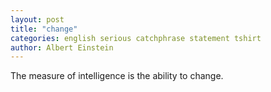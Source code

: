 ```yaml
---
layout: post
title: "change"
categories: english serious catchphrase statement tshirt
author: Albert Einstein
---
```

The measure of intelligence is the ability to change.
